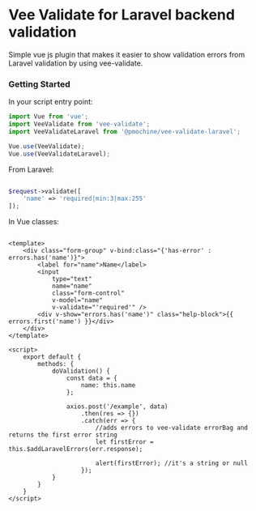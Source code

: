 # Vee Validate for Laravel backend validation
Simple vue js plugin that makes it easier to show validation errors from Laravel validation by using vee-validate.

### Getting Started

In your script entry point:

```javascript
import Vue from 'vue';
import VeeValidate from 'vee-validate';
import VeeValidateLaravel from '@pmochine/vee-validate-laravel';

Vue.use(VeeValidate);
Vue.use(VeeValidateLaravel);

```

From Laravel:

```php

$request->validate([
    'name' => 'required|min:3|max:255'
]);


```


In Vue classes:


```vue

<template>
    <div class="form-group" v-bind:class="{'has-error' : errors.has('name')}">
        <label for="name">Name</label>
        <input 
            type="text" 
            name="name"
            class="form-control"
            v-model="name"
            v-validate="'required'" />
        <div v-show="errors.has('name')" class="help-block">{{ errors.first('name') }}</div>
    </div>
</template>

<script>
    export default {
        methods: {
            doValidation() {
                const data = {
                    name: this.name
                };
            
                axios.post('/example', data)
                    .then(res => {})
                    .catch(err => {
                        //adds errors to vee-validate errorBag and returns the first error string
                        let firstError = this.$addLaravelErrors(err.response);

                        alert(firstError); //it's a string or null
                    });
            }
        }
    }
</script>

```

